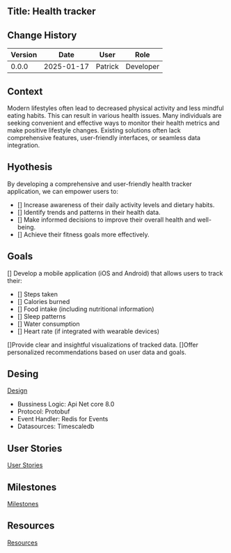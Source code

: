 ## Title: Health tracker

## Change History

| Version | Date       | User    | Role      |
| ------- | ---------- | ------- | --------- |
| 0.0.0   | 2025-01-17 | Patrick | Developer |

## Context

Modern lifestyles often lead to decreased physical activity and less mindful eating habits. This can result in various health issues. Many individuals are seeking convenient and effective ways to monitor their health metrics and make positive lifestyle changes. Existing solutions often lack comprehensive features, user-friendly interfaces, or seamless data integration.

## Hyothesis

By developing a comprehensive and user-friendly health tracker application, we can empower users to:

- [] Increase awareness of their daily activity levels and dietary habits.
- [] Identify trends and patterns in their health data.
- [] Make informed decisions to improve their overall health and well-being.
- [] Achieve their fitness goals more effectively.

## Goals

[] Develop a mobile application (iOS and Android) that allows users to track their:

- [] Steps taken
- [] Calories burned
- [] Food intake (including nutritional information)
- [] Sleep patterns
- [] Water consumption
- [] Heart rate (if integrated with wearable devices)

[]Provide clear and insightful visualizations of tracked data.
[]Offer personalized recommendations based on user data and goals.

## Desing

[Design](/doc//Design.md)

- Bussiness Logic: Api Net core 8.0
- Protocol: Protobuf
- Event Handler: Redis for Events
- Datasources: Timescaledb

## User Stories

[User Stories](/doc/UserStories.md)

## Milestones

[Milestones](/doc/Milestones.md)

## Resources

[Resources](/doc/Resources.md)
